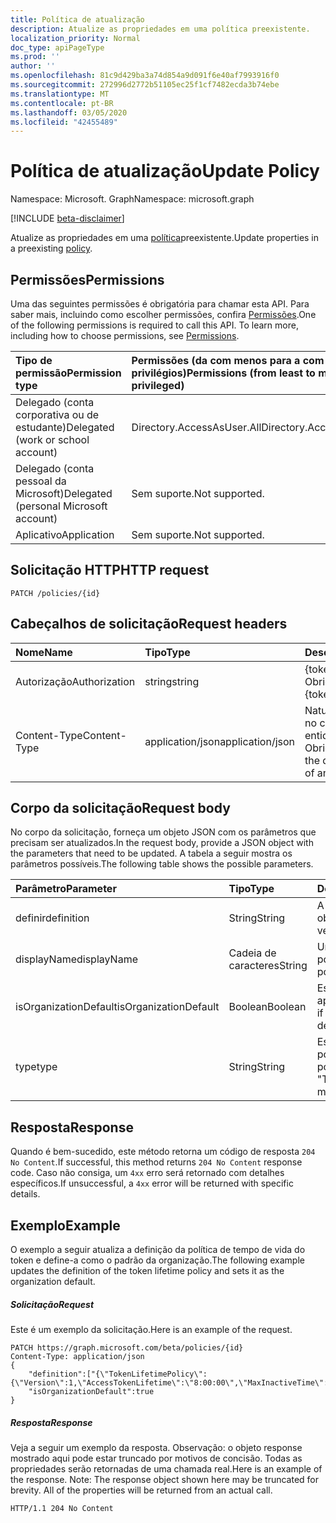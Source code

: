 ```yaml
---
title: Política de atualização
description: Atualize as propriedades em uma política preexistente.
localization_priority: Normal
doc_type: apiPageType
ms.prod: ''
author: ''
ms.openlocfilehash: 81c9d429ba3a74d854a9d091f6e40af7993916f0
ms.sourcegitcommit: 272996d2772b51105ec25f1cf7482ecda3b74ebe
ms.translationtype: MT
ms.contentlocale: pt-BR
ms.lasthandoff: 03/05/2020
ms.locfileid: "42455489"
---
```

# <a name="update-policy"></a><span data-ttu-id="f8b7a-103">Política de atualização</span><span class="sxs-lookup"><span data-stu-id="f8b7a-103">Update Policy</span></span>

<span data-ttu-id="f8b7a-104">Namespace: Microsoft. Graph</span><span class="sxs-lookup"><span data-stu-id="f8b7a-104">Namespace: microsoft.graph</span></span>

[!INCLUDE [beta-disclaimer](../../includes/beta-disclaimer.md)]

<span data-ttu-id="f8b7a-105">Atualize as propriedades em uma [política](../resources/policy.md)preexistente.</span><span class="sxs-lookup"><span data-stu-id="f8b7a-105">Update properties in a preexisting [policy](../resources/policy.md).</span></span>

## <a name="permissions"></a><span data-ttu-id="f8b7a-106">Permissões</span><span class="sxs-lookup"><span data-stu-id="f8b7a-106">Permissions</span></span>
<span data-ttu-id="f8b7a-p101">Uma das seguintes permissões é obrigatória para chamar esta API. Para saber mais, incluindo como escolher permissões, confira [Permissões](/graph/permissions-reference).</span><span class="sxs-lookup"><span data-stu-id="f8b7a-p101">One of the following permissions is required to call this API. To learn more, including how to choose permissions, see [Permissions](/graph/permissions-reference).</span></span>

|<span data-ttu-id="f8b7a-109">Tipo de permissão</span><span class="sxs-lookup"><span data-stu-id="f8b7a-109">Permission type</span></span>      | <span data-ttu-id="f8b7a-110">Permissões (da com menos para a com mais privilégios)</span><span class="sxs-lookup"><span data-stu-id="f8b7a-110">Permissions (from least to most privileged)</span></span>              |
|:--------------------|:---------------------------------------------------------|
|<span data-ttu-id="f8b7a-111">Delegado (conta corporativa ou de estudante)</span><span class="sxs-lookup"><span data-stu-id="f8b7a-111">Delegated (work or school account)</span></span> | <span data-ttu-id="f8b7a-112">Directory.AccessAsUser.All</span><span class="sxs-lookup"><span data-stu-id="f8b7a-112">Directory.AccessAsUser.All</span></span>    |
|<span data-ttu-id="f8b7a-113">Delegado (conta pessoal da Microsoft)</span><span class="sxs-lookup"><span data-stu-id="f8b7a-113">Delegated (personal Microsoft account)</span></span> | <span data-ttu-id="f8b7a-114">Sem suporte.</span><span class="sxs-lookup"><span data-stu-id="f8b7a-114">Not supported.</span></span>    |
|<span data-ttu-id="f8b7a-115">Aplicativo</span><span class="sxs-lookup"><span data-stu-id="f8b7a-115">Application</span></span> | <span data-ttu-id="f8b7a-116">Sem suporte.</span><span class="sxs-lookup"><span data-stu-id="f8b7a-116">Not supported.</span></span> |

## <a name="http-request"></a><span data-ttu-id="f8b7a-117">Solicitação HTTP</span><span class="sxs-lookup"><span data-stu-id="f8b7a-117">HTTP request</span></span>

```http
PATCH /policies/{id}
```
## <a name="request-headers"></a><span data-ttu-id="f8b7a-118">Cabeçalhos de solicitação</span><span class="sxs-lookup"><span data-stu-id="f8b7a-118">Request headers</span></span>
| <span data-ttu-id="f8b7a-119">Nome</span><span class="sxs-lookup"><span data-stu-id="f8b7a-119">Name</span></span>       | <span data-ttu-id="f8b7a-120">Tipo</span><span class="sxs-lookup"><span data-stu-id="f8b7a-120">Type</span></span> | <span data-ttu-id="f8b7a-121">Descrição</span><span class="sxs-lookup"><span data-stu-id="f8b7a-121">Description</span></span>|
|:---------------|:--------|:----------|
| <span data-ttu-id="f8b7a-122">Autorização</span><span class="sxs-lookup"><span data-stu-id="f8b7a-122">Authorization</span></span>  | <span data-ttu-id="f8b7a-123">string</span><span class="sxs-lookup"><span data-stu-id="f8b7a-123">string</span></span>  | <span data-ttu-id="f8b7a-p102">{token} de portador. Obrigatório.</span><span class="sxs-lookup"><span data-stu-id="f8b7a-p102">Bearer {token}. Required.</span></span> |
| <span data-ttu-id="f8b7a-126">Content-Type</span><span class="sxs-lookup"><span data-stu-id="f8b7a-126">Content-Type</span></span> | <span data-ttu-id="f8b7a-127">application/json</span><span class="sxs-lookup"><span data-stu-id="f8b7a-127">application/json</span></span>  | <span data-ttu-id="f8b7a-p103">Natureza dos dados no corpo de uma entidade. Obrigatório.</span><span class="sxs-lookup"><span data-stu-id="f8b7a-p103">Nature of the data in the body of an entity. Required.</span></span> |

## <a name="request-body"></a><span data-ttu-id="f8b7a-130">Corpo da solicitação</span><span class="sxs-lookup"><span data-stu-id="f8b7a-130">Request body</span></span>
<span data-ttu-id="f8b7a-131">No corpo da solicitação, forneça um objeto JSON com os parâmetros que precisam ser atualizados.</span><span class="sxs-lookup"><span data-stu-id="f8b7a-131">In the request body, provide a JSON object with the parameters that need to be updated.</span></span> <span data-ttu-id="f8b7a-132">A tabela a seguir mostra os parâmetros possíveis.</span><span class="sxs-lookup"><span data-stu-id="f8b7a-132">The following table shows the possible parameters.</span></span>

| <span data-ttu-id="f8b7a-133">Parâmetro</span><span class="sxs-lookup"><span data-stu-id="f8b7a-133">Parameter</span></span>    | <span data-ttu-id="f8b7a-134">Tipo</span><span class="sxs-lookup"><span data-stu-id="f8b7a-134">Type</span></span>   |<span data-ttu-id="f8b7a-135">Descrição</span><span class="sxs-lookup"><span data-stu-id="f8b7a-135">Description</span></span>|
|:---------------|:--------|:----------|
|<span data-ttu-id="f8b7a-136">definir</span><span class="sxs-lookup"><span data-stu-id="f8b7a-136">definition</span></span>|<span data-ttu-id="f8b7a-137">String</span><span class="sxs-lookup"><span data-stu-id="f8b7a-137">String</span></span>|<span data-ttu-id="f8b7a-138">A versão do em formato do objeto [Policy](../resources/policy.md) .</span><span class="sxs-lookup"><span data-stu-id="f8b7a-138">The stringified version of the [policy](../resources/policy.md) object.</span></span>|
|<span data-ttu-id="f8b7a-139">displayName</span><span class="sxs-lookup"><span data-stu-id="f8b7a-139">displayName</span></span>|<span data-ttu-id="f8b7a-140">Cadeia de caracteres</span><span class="sxs-lookup"><span data-stu-id="f8b7a-140">String</span></span>|<span data-ttu-id="f8b7a-141">Um nome personalizado para a política.</span><span class="sxs-lookup"><span data-stu-id="f8b7a-141">A custom name for the policy.</span></span>|
|<span data-ttu-id="f8b7a-142">isOrganizationDefault</span><span class="sxs-lookup"><span data-stu-id="f8b7a-142">isOrganizationDefault</span></span>|<span data-ttu-id="f8b7a-143">Boolean</span><span class="sxs-lookup"><span data-stu-id="f8b7a-143">Boolean</span></span>|<span data-ttu-id="f8b7a-144">Especifica se essa política é aplicada por padrão.</span><span class="sxs-lookup"><span data-stu-id="f8b7a-144">Specifies if this policy is applied by default.</span></span>|
|<span data-ttu-id="f8b7a-145">type</span><span class="sxs-lookup"><span data-stu-id="f8b7a-145">type</span></span>|<span data-ttu-id="f8b7a-146">String</span><span class="sxs-lookup"><span data-stu-id="f8b7a-146">String</span></span>|<span data-ttu-id="f8b7a-147">Especifica o tipo de política.</span><span class="sxs-lookup"><span data-stu-id="f8b7a-147">Specifies the type of policy.</span></span> <span data-ttu-id="f8b7a-148">No momento, deve ser "TokenLifetimePolicy"</span><span class="sxs-lookup"><span data-stu-id="f8b7a-148">Currently must be "TokenLifetimePolicy"</span></span>|

## <a name="response"></a><span data-ttu-id="f8b7a-149">Resposta</span><span class="sxs-lookup"><span data-stu-id="f8b7a-149">Response</span></span>

<span data-ttu-id="f8b7a-150">Quando é bem-sucedido, este método retorna um código de resposta `204 No Content`.</span><span class="sxs-lookup"><span data-stu-id="f8b7a-150">If successful, this method returns `204 No Content` response code.</span></span> <span data-ttu-id="f8b7a-151">Caso não consiga, um `4xx` erro será retornado com detalhes específicos.</span><span class="sxs-lookup"><span data-stu-id="f8b7a-151">If unsuccessful, a `4xx` error will be returned with specific details.</span></span>

## <a name="example"></a><span data-ttu-id="f8b7a-152">Exemplo</span><span class="sxs-lookup"><span data-stu-id="f8b7a-152">Example</span></span>
<span data-ttu-id="f8b7a-153">O exemplo a seguir atualiza a definição da política de tempo de vida do token e define-a como o padrão da organização.</span><span class="sxs-lookup"><span data-stu-id="f8b7a-153">The following example updates the definition of the token lifetime policy and sets it as the organization default.</span></span>

##### <a name="request"></a><span data-ttu-id="f8b7a-154">Solicitação</span><span class="sxs-lookup"><span data-stu-id="f8b7a-154">Request</span></span>
<span data-ttu-id="f8b7a-155">Este é um exemplo da solicitação.</span><span class="sxs-lookup"><span data-stu-id="f8b7a-155">Here is an example of the request.</span></span>

```http
PATCH https://graph.microsoft.com/beta/policies/{id}
Content-Type: application/json
{
    "definition":["{\"TokenLifetimePolicy\":{\"Version\":1,\"AccessTokenLifetime\":\"8:00:00\",\"MaxInactiveTime\":\"20:00:00\",}}"],
    "isOrganizationDefault":true
}
```

##### <a name="response"></a><span data-ttu-id="f8b7a-156">Resposta</span><span class="sxs-lookup"><span data-stu-id="f8b7a-156">Response</span></span>
<span data-ttu-id="f8b7a-p107">Veja a seguir um exemplo da resposta. Observação: o objeto response mostrado aqui pode estar truncado por motivos de concisão. Todas as propriedades serão retornadas de uma chamada real.</span><span class="sxs-lookup"><span data-stu-id="f8b7a-p107">Here is an example of the response. Note: The response object shown here may be truncated for brevity. All of the properties will be returned from an actual call.</span></span>

```http
HTTP/1.1 204 No Content
```
